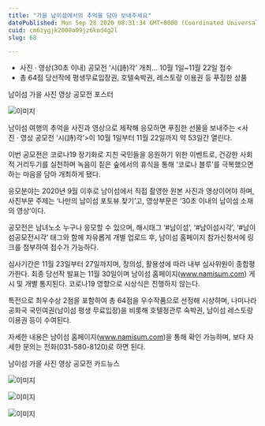 ```yaml
---
title: "가을 남이섬에서의 추억을 담아 보내주세요"
datePublished: Mon Sep 28 2020 08:31:34 GMT+0000 (Coordinated Universal Time)
cuid: cm6zygjk2000o09jz6knd4g2l
slug: 68

---
```



- 사진 · 영상(30초 이내) 공모전 ‘시(詩)각’ 개최… 10월 1일~11월 22일 접수
- 총 64점 당선작에 평생무료입장권, 호텔숙박권, 레스토랑 이용권 등 푸짐한 상품

남이섬 가을 사진 영상 공모전 포스터

![이미지](https://cdn.hashnode.com/res/hashnode/image/upload/v1739246488648/838642e6-efe8-4bd0-a211-42e2ac4498cc.jpeg)

남이섬 여행의 추억을 사진과 영상으로 제작해 응모하면 푸짐한 선물을 보내주는 <사진 · 영상 공모전 ‘시(詩)각’>이 10월 1일부터 11월 22일까지 약 53일간 열린다.

이번 공모전은 코로나19 장기화로 지친 국민들을 응원하기 위한 이벤트로, 건강한 사회적 거리두기를 실천하며 녹음이 짙은 숲에서의 휴식을 통해 ‘코로나 블루’를 극복했으면 하는 마음을 담아 개최하게 됐다.

응모분야는 2020년 9월 이후로 남이섬에서 직접 촬영한 원본 사진과 영상이어야 하며, 사진부문 주제는 ‘나만의 남이섬 포토뷰 찾기’고, 영상부문은 ‘30초 이내의 남이섬 소재의 영상’이다.

공모전은 남녀노소 누구나 응모할 수 있으며, 해시태그 ‘#남이섬’, ‘#남이섬시각’, ‘#남이섬공모전시각’ 태그와 함께 자유롭게 개별 업로드 후, 남이섬 홈페이지 참가신청서에 링크를 첨부하여 접수가 가능하다.

심사기간은 11월 23일부터 27일까지며, 창의성, 활용성에 따라 내부 심사위원이 종합평가한다. 최종 당선작 발표는 11월 30일이며 남이섬 홈페이지(www.namisum.com) 게시 및 개별 통지된다. 코로나19 영향으로 시상식은 진행하지 않는다.

특전으로 최우수상 2점을 포함하여 총 64점을 우수작품으로 선정해 시상하며, 나미나라공화국 국민여권(남이섬 평생 무료입장)을 비롯해 호텔정관루 숙박권, 남이섬 레스토랑 이용권 등이 수여된다.

자세한 내용은 남이섬 홈페이지(www.namisum.com)을 통해 확인 가능하며, 보다 자세한 문의는 전화(031-580-8120)로 하면 된다.

남이섬 가을 사진 영상 공모전 카드뉴스

![이미지](https://cdn.hashnode.com/res/hashnode/image/upload/v1739246491769/b259d077-64e7-41a3-873f-774f41c3694d.jpeg)

![이미지](https://cdn.hashnode.com/res/hashnode/image/upload/v1739246494288/15cb074c-fa1a-4a54-9cc7-b83ebaaabff4.jpeg)

![이미지](https://cdn.hashnode.com/res/hashnode/image/upload/v1739246496818/ca596988-6367-451a-b5a5-5ca8e8186185.jpeg)
